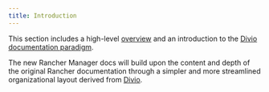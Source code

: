 ```yaml
---
title: Introduction
---
```


This section includes a high-level [overview](../docs/getting-started/introduction/overview.md) and an introduction to the [Divio documentation paradigm](../docs/getting-started/introduction/what-are-divio-docs.md).

The new Rancher Manager docs will build upon the content and depth of the original Rancher documentation through a simpler and more streamlined organizational layout derived from [Divio](https://documentation.divio.com/).